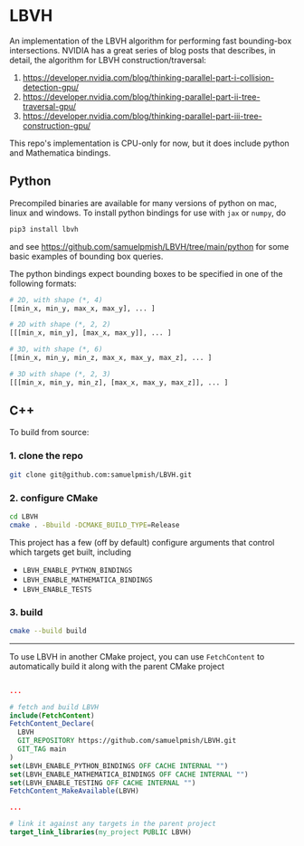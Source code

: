 # LBVH

An implementation of the LBVH algorithm for performing fast bounding-box intersections.
NVIDIA has a great series of blog posts that describes, in detail, the algorithm for LBVH construction/traversal:

1. https://developer.nvidia.com/blog/thinking-parallel-part-i-collision-detection-gpu/
2. https://developer.nvidia.com/blog/thinking-parallel-part-ii-tree-traversal-gpu/
3. https://developer.nvidia.com/blog/thinking-parallel-part-iii-tree-construction-gpu/

This repo's implementation is CPU-only for now, but it does include python and Mathematica bindings.

## Python

Precompiled binaries are available for many versions of python on mac, linux and windows. 
To install python bindings for use with `jax` or `numpy`, do

```sh
pip3 install lbvh
```

and see https://github.com/samuelpmish/LBVH/tree/main/python for some basic examples of bounding box queries.

The python bindings expect bounding boxes to be specified in one of the following formats:

```py
# 2D, with shape (*, 4)
[[min_x, min_y, max_x, max_y], ... ]

# 2D with shape (*, 2, 2)
[[[min_x, min_y], [max_x, max_y]], ... ]

# 3D, with shape (*, 6)
[[min_x, min_y, min_z, max_x, max_y, max_z], ... ]

# 3D with shape (*, 2, 3)
[[[min_x, min_y, min_z], [max_x, max_y, max_z]], ... ]
```


## C++

To build from source:

### 1. clone the repo 
```sh
git clone git@github.com:samuelpmish/LBVH.git
```

### 2. configure CMake 
```sh
cd LBVH
cmake . -Bbuild -DCMAKE_BUILD_TYPE=Release 
```
This project has a few (off by default) configure arguments that control which targets get built, including
- `LBVH_ENABLE_PYTHON_BINDINGS`
- `LBVH_ENABLE_MATHEMATICA_BINDINGS`
- `LBVH_ENABLE_TESTS`

### 3. build
```sh
cmake --build build
```

----

To use LBVH in another CMake project, you can use `FetchContent` to automatically build it along with the parent CMake project

```cmake

...

# fetch and build LBVH
include(FetchContent)
FetchContent_Declare(
  LBVH
  GIT_REPOSITORY https://github.com/samuelpmish/LBVH.git
  GIT_TAG main
)
set(LBVH_ENABLE_PYTHON_BINDINGS OFF CACHE INTERNAL "")
set(LBVH_ENABLE_MATHEMATICA_BINDINGS OFF CACHE INTERNAL "")
set(LBVH_ENABLE_TESTING OFF CACHE INTERNAL "")
FetchContent_MakeAvailable(LBVH)

...

# link it against any targets in the parent project
target_link_libraries(my_project PUBLIC LBVH)
```
